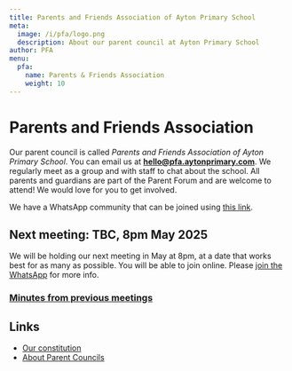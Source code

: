 ```yaml
---
title: Parents and Friends Association of Ayton Primary School
meta:
  image: /i/pfa/logo.png
  description: About our parent council at Ayton Primary School
author: PFA
menu:
  pfa:
    name: Parents & Friends Association
    weight: 10
---
```


# Parents and Friends Association

Our parent council is called *Parents and Friends Association of Ayton Primary School*. You can email us at **<hello@pfa.aytonprimary.com>**. We regularly meet as a group and with staff to chat about the school. All parents and guardians are part of the Parent Forum and are welcome to attend! We would love for you to get involved.

We have a WhatsApp community that can be joined using [this link](https://chat.whatsapp.com/IMIKw6mAWwPLwtnA9n79B4).

## Next meeting: TBC, 8pm May 2025

We will be holding our next meeting in May at 8pm, at a date that works best for as many as possible. You will be able to join online. Please [join the WhatsApp](https://chat.whatsapp.com/IMIKw6mAWwPLwtnA9n79B4) for more info.

### [Minutes from previous meetings](/pfa/minutes/)

## Links

* [Our constitution](/pfa/constitution)
* [About Parent Councils](https://education.gov.scot/parentzone/getting-involved/parent-councils/about-parent-councils/)
